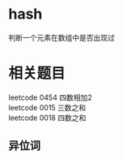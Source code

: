 # hash
判断一个元素在数组中是否出现过   


# 相关题目
leetcode 0454 四数相加2  
leetcode 0015 三数之和  
leetcode 0018 四数之和  

## 异位词

